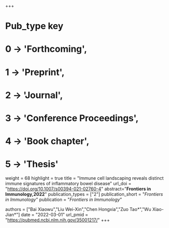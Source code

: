 +++
# Pub_type key
# 0 -> 'Forthcoming',
# 1 -> 'Preprint',
# 2 -> 'Journal',
# 3 -> 'Conference Proceedings',
# 4 -> 'Book chapter',
# 5 -> 'Thesis'

weight = 68
highlight = true
title = "Immune cell landscaping reveals distinct immune signatures of inflammatory bowel disease"
url_doi = "https://doi.org/10.1007/s00394-021-02760-4"
abstract="**Frontiers in Immunology,2022**"
publication_types = ["2"]
publication_short = "*Frontiers in Immunology*"
publication = "*Frontiers in Immunology*"

authors = ["Bai Xiaowu","Liu Wei-Xin","Chen Hongxia","Zuo Tao*","Wu Xiao-Jian*"]
date = "2022-03-01"
url_pmid = "https://pubmed.ncbi.nlm.nih.gov/35001217/"
+++
